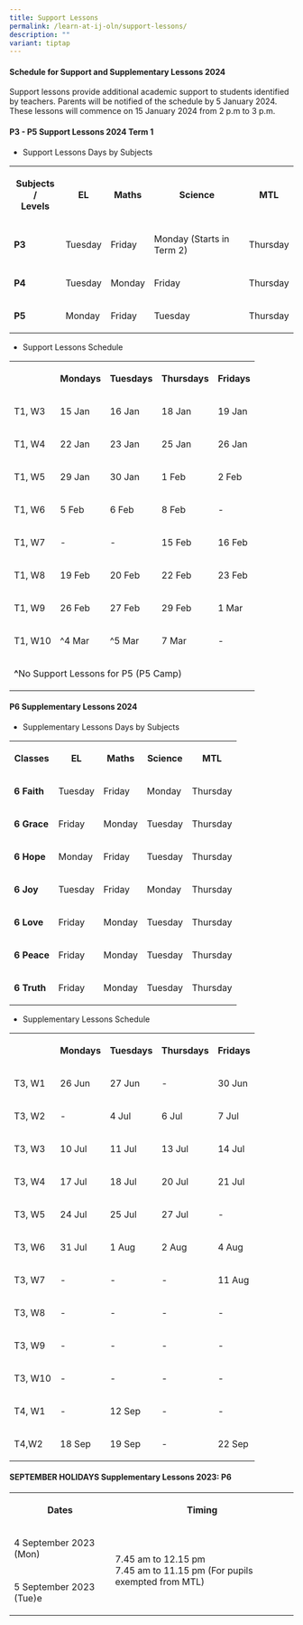 ```yaml
---
title: Support Lessons
permalink: /learn-at-ij-oln/support-lessons/
description: ""
variant: tiptap
---
```

<h4><strong>Schedule for Support and Supplementary Lessons 2024</strong></h4><p>Support lessons provide additional academic support to students identified by teachers. Parents will be notified of the schedule by 5 January 2024. These lessons will commence on 15 January 2024 from 2 p.m to 3 p.m.</p><h4><strong>P3 - P5 Support Lessons 2024 Term 1</strong></h4><ul data-tight="true" class="tight"><li><p>Support Lessons Days by Subjects</p></li></ul><table><tbody><tr><th rowspan="1" colspan="1"><p>Subjects /<br>Levels</p></th><th rowspan="1" colspan="1"><p>EL</p></th><th rowspan="1" colspan="1"><p>Maths</p></th><th rowspan="1" colspan="1"><p>Science</p></th><th rowspan="1" colspan="1"><p>MTL</p></th></tr><tr><td rowspan="1" colspan="1"><p><strong>P3</strong></p></td><td rowspan="1" colspan="1"><p>Tuesday</p></td><td rowspan="1" colspan="1"><p>Friday</p></td><td rowspan="1" colspan="1"><p>Monday (Starts in Term 2)</p></td><td rowspan="1" colspan="1"><p>Thursday</p></td></tr><tr><td rowspan="1" colspan="1"><p><strong>P4</strong></p></td><td rowspan="1" colspan="1"><p>Tuesday</p></td><td rowspan="1" colspan="1"><p>Monday</p></td><td rowspan="1" colspan="1"><p>Friday</p></td><td rowspan="1" colspan="1"><p>Thursday</p></td></tr><tr><td rowspan="1" colspan="1"><p><strong>P5</strong></p></td><td rowspan="1" colspan="1"><p>Monday</p></td><td rowspan="1" colspan="1"><p>Friday</p></td><td rowspan="1" colspan="1"><p>Tuesday</p></td><td rowspan="1" colspan="1"><p>Thursday</p></td></tr></tbody></table><p></p><ul data-tight="true" class="tight"><li><p>Support Lessons Schedule</p></li></ul><table><tbody><tr><th rowspan="1" colspan="1"><p></p></th><th rowspan="1" colspan="1"><p>Mondays</p></th><th rowspan="1" colspan="1"><p>Tuesdays</p></th><th rowspan="1" colspan="1"><p>Thursdays</p></th><th rowspan="1" colspan="1"><p>Fridays</p></th></tr><tr><td rowspan="1" colspan="1"><p>T1, W3</p></td><td rowspan="1" colspan="1"><p>15 Jan</p></td><td rowspan="1" colspan="1"><p>16 Jan</p></td><td rowspan="1" colspan="1"><p>18 Jan</p></td><td rowspan="1" colspan="1"><p>19 Jan</p></td></tr><tr><td rowspan="1" colspan="1"><p>T1, W4</p></td><td rowspan="1" colspan="1"><p>22 Jan</p></td><td rowspan="1" colspan="1"><p>23 Jan</p></td><td rowspan="1" colspan="1"><p>25 Jan</p></td><td rowspan="1" colspan="1"><p>26 Jan</p></td></tr><tr><td rowspan="1" colspan="1"><p>T1, W5</p></td><td rowspan="1" colspan="1"><p>29 Jan</p></td><td rowspan="1" colspan="1"><p>30 Jan</p></td><td rowspan="1" colspan="1"><p>1 Feb</p></td><td rowspan="1" colspan="1"><p>2 Feb</p></td></tr><tr><td rowspan="1" colspan="1"><p>T1, W6</p></td><td rowspan="1" colspan="1"><p>5 Feb</p></td><td rowspan="1" colspan="1"><p>6 Feb</p></td><td rowspan="1" colspan="1"><p>8 Feb</p></td><td rowspan="1" colspan="1"><p>-</p></td></tr><tr><td rowspan="1" colspan="1"><p>T1, W7</p></td><td rowspan="1" colspan="1"><p>-</p></td><td rowspan="1" colspan="1"><p>-</p></td><td rowspan="1" colspan="1"><p>15 Feb</p></td><td rowspan="1" colspan="1"><p>16 Feb</p></td></tr><tr><td rowspan="1" colspan="1"><p>T1, W8</p></td><td rowspan="1" colspan="1"><p>19 Feb</p></td><td rowspan="1" colspan="1"><p>20 Feb</p></td><td rowspan="1" colspan="1"><p>22 Feb</p></td><td rowspan="1" colspan="1"><p>23 Feb</p></td></tr><tr><td rowspan="1" colspan="1"><p>T1, W9</p></td><td rowspan="1" colspan="1"><p>26 Feb</p></td><td rowspan="1" colspan="1"><p>27 Feb</p></td><td rowspan="1" colspan="1"><p>29 Feb</p></td><td rowspan="1" colspan="1"><p>1 Mar</p></td></tr><tr><td rowspan="1" colspan="1"><p>T1, W10</p></td><td rowspan="1" colspan="1"><p>^4 Mar</p></td><td rowspan="1" colspan="1"><p>^5 Mar</p></td><td rowspan="1" colspan="1"><p>7 Mar</p></td><td rowspan="1" colspan="1"><p>-</p></td></tr><tr><td rowspan="1" colspan="4"><p><strong>^</strong>No Support Lessons for P5 (P5 Camp)</p></td><td rowspan="1" colspan="1"><p></p></td></tr></tbody></table><h4><strong>P6 Supplementary Lessons 2024</strong></h4><ul data-tight="true" class="tight"><li><p>Supplementary Lessons Days by Subjects</p></li></ul><table><tbody><tr><th rowspan="1" colspan="1"><p>Classes</p></th><th rowspan="1" colspan="1"><p>EL</p></th><th rowspan="1" colspan="1"><p>Maths</p></th><th rowspan="1" colspan="1"><p>Science</p></th><th rowspan="1" colspan="1"><p>MTL</p></th></tr><tr><td rowspan="1" colspan="1"><p><strong>6 Faith</strong></p></td><td rowspan="1" colspan="1"><p>Tuesday</p></td><td rowspan="1" colspan="1"><p>Friday</p></td><td rowspan="1" colspan="1"><p>Monday</p></td><td rowspan="1" colspan="1"><p>Thursday</p></td></tr><tr><td rowspan="1" colspan="1"><p><strong>6 Grace</strong></p></td><td rowspan="1" colspan="1"><p>Friday</p></td><td rowspan="1" colspan="1"><p>Monday</p></td><td rowspan="1" colspan="1"><p>Tuesday</p></td><td rowspan="1" colspan="1"><p>Thursday</p></td></tr><tr><td rowspan="1" colspan="1"><p><strong>6 Hope</strong></p></td><td rowspan="1" colspan="1"><p>Monday</p></td><td rowspan="1" colspan="1"><p>Friday</p></td><td rowspan="1" colspan="1"><p>Tuesday</p></td><td rowspan="1" colspan="1"><p>Thursday</p></td></tr><tr><td rowspan="1" colspan="1"><p><strong>6 Joy</strong></p></td><td rowspan="1" colspan="1"><p>Tuesday</p></td><td rowspan="1" colspan="1"><p>Friday</p></td><td rowspan="1" colspan="1"><p>Monday</p></td><td rowspan="1" colspan="1"><p>Thursday</p></td></tr><tr><td rowspan="1" colspan="1"><p><strong>6 Love</strong></p></td><td rowspan="1" colspan="1"><p>Friday</p></td><td rowspan="1" colspan="1"><p>Monday</p></td><td rowspan="1" colspan="1"><p>Tuesday</p></td><td rowspan="1" colspan="1"><p>Thursday</p></td></tr><tr><td rowspan="1" colspan="1"><p><strong>6 Peace</strong></p></td><td rowspan="1" colspan="1"><p>Friday</p></td><td rowspan="1" colspan="1"><p>Monday</p></td><td rowspan="1" colspan="1"><p>Tuesday</p></td><td rowspan="1" colspan="1"><p>Thursday</p></td></tr><tr><td rowspan="1" colspan="1"><p><strong>6 Truth</strong></p></td><td rowspan="1" colspan="1"><p>Friday</p></td><td rowspan="1" colspan="1"><p>Monday</p></td><td rowspan="1" colspan="1"><p>Tuesday</p></td><td rowspan="1" colspan="1"><p>Thursday</p></td></tr></tbody></table><p></p><ul data-tight="true" class="tight"><li><p>Supplementary Lessons Schedule</p></li></ul><table><tbody><tr><th rowspan="1" colspan="1"><p></p></th><th rowspan="1" colspan="1"><p>Mondays</p></th><th rowspan="1" colspan="1"><p>Tuesdays</p></th><th rowspan="1" colspan="1"><p>Thursdays</p></th><th rowspan="1" colspan="1"><p>Fridays</p></th></tr><tr><td rowspan="1" colspan="1"><p>T3, W1</p></td><td rowspan="1" colspan="1"><p>26 Jun</p></td><td rowspan="1" colspan="1"><p>27 Jun</p></td><td rowspan="1" colspan="1"><p>-</p></td><td rowspan="1" colspan="1"><p>30 Jun</p></td></tr><tr><td rowspan="1" colspan="1"><p>T3, W2</p></td><td rowspan="1" colspan="1"><p>-</p></td><td rowspan="1" colspan="1"><p>4 Jul</p></td><td rowspan="1" colspan="1"><p>6 Jul</p></td><td rowspan="1" colspan="1"><p>7 Jul</p></td></tr><tr><td rowspan="1" colspan="1"><p>T3, W3</p></td><td rowspan="1" colspan="1"><p>10 Jul</p></td><td rowspan="1" colspan="1"><p>11 Jul</p></td><td rowspan="1" colspan="1"><p>13 Jul</p></td><td rowspan="1" colspan="1"><p>14 Jul</p></td></tr><tr><td rowspan="1" colspan="1"><p>T3, W4</p></td><td rowspan="1" colspan="1"><p>17 Jul</p></td><td rowspan="1" colspan="1"><p>18 Jul</p></td><td rowspan="1" colspan="1"><p>20 Jul</p></td><td rowspan="1" colspan="1"><p>21 Jul</p></td></tr><tr><td rowspan="1" colspan="1"><p>T3, W5</p></td><td rowspan="1" colspan="1"><p>24 Jul</p></td><td rowspan="1" colspan="1"><p>25 Jul</p></td><td rowspan="1" colspan="1"><p>27 Jul</p></td><td rowspan="1" colspan="1"><p>-</p></td></tr><tr><td rowspan="1" colspan="1"><p>T3, W6</p></td><td rowspan="1" colspan="1"><p>31 Jul</p></td><td rowspan="1" colspan="1"><p>1 Aug</p></td><td rowspan="1" colspan="1"><p>2 Aug</p></td><td rowspan="1" colspan="1"><p>4 Aug</p></td></tr><tr><td rowspan="1" colspan="1"><p>T3, W7</p></td><td rowspan="1" colspan="1"><p>-</p></td><td rowspan="1" colspan="1"><p>-</p></td><td rowspan="1" colspan="1"><p>-</p></td><td rowspan="1" colspan="1"><p>11 Aug</p></td></tr><tr><td rowspan="1" colspan="1"><p>T3, W8</p></td><td rowspan="1" colspan="1"><p>-</p></td><td rowspan="1" colspan="1"><p>-</p></td><td rowspan="1" colspan="1"><p>-</p></td><td rowspan="1" colspan="1"><p>-</p></td></tr><tr><td rowspan="1" colspan="1"><p>T3, W9</p></td><td rowspan="1" colspan="1"><p>-</p></td><td rowspan="1" colspan="1"><p>-</p></td><td rowspan="1" colspan="1"><p>-</p></td><td rowspan="1" colspan="1"><p>-</p></td></tr><tr><td rowspan="1" colspan="1"><p>T3, W10</p></td><td rowspan="1" colspan="1"><p>-</p></td><td rowspan="1" colspan="1"><p>-</p></td><td rowspan="1" colspan="1"><p>-</p></td><td rowspan="1" colspan="1"><p>-</p></td></tr><tr><td rowspan="1" colspan="1"><p>T4, W1</p></td><td rowspan="1" colspan="1"><p>-</p></td><td rowspan="1" colspan="1"><p>12 Sep</p></td><td rowspan="1" colspan="1"><p>-</p></td><td rowspan="1" colspan="1"><p>-</p></td></tr><tr><td rowspan="1" colspan="1"><p>T4,W2</p></td><td rowspan="1" colspan="1"><p>18 Sep</p></td><td rowspan="1" colspan="1"><p>19 Sep</p></td><td rowspan="1" colspan="1"><p>-</p></td><td rowspan="1" colspan="1"><p>22 Sep</p></td></tr></tbody></table><h4><strong>SEPTEMBER HOLIDAYS Supplementary Lessons 2023: P6</strong></h4><table><tbody><tr><th rowspan="1" colspan="1"><p>Dates</p></th><th rowspan="1" colspan="1"><p>Timing</p></th></tr><tr><td rowspan="1" colspan="1"><p>4 September 2023 (Mon)</p></td><td rowspan="2" colspan="1"><p>7.45 am to 12.15 pm<br>7.45 am to 11.15 pm (For pupils exempted from MTL)</p></td></tr><tr><td rowspan="1" colspan="1"><p>5 September 2023 (Tue)e</p></td></tr></tbody></table><p></p>